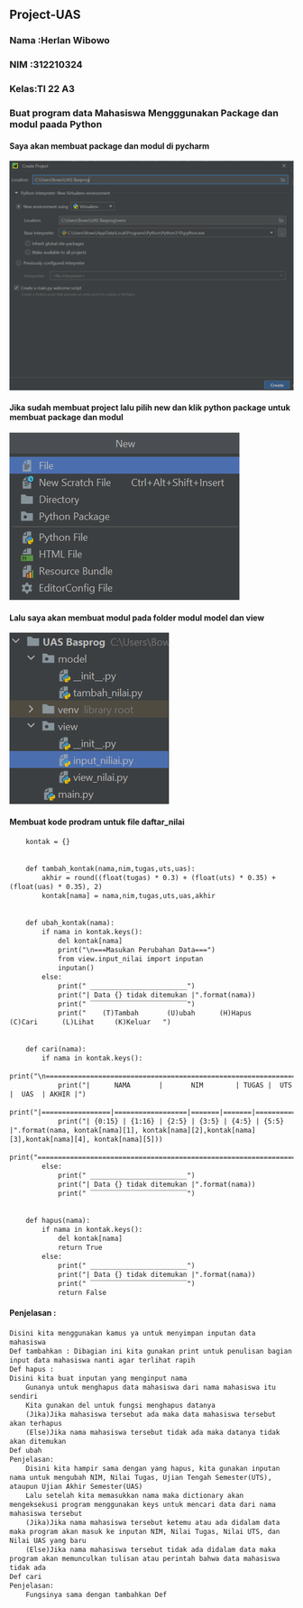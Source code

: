 ## Project-UAS
### Nama :Herlan Wibowo
### NIM  :312210324
### Kelas:TI 22 A3
### Buat program data Mahasiswa Mengggunakan Package dan modul paada Python
#### Saya akan membuat package dan modul di pycharm

![SS1](src/ss1.png)

#### Jika sudah membuat project lalu pilih new dan klik python package untuk membuat package dan modul

![ss2](src/ss2.png)

#### Lalu saya akan membuat modul pada folder modul model dan view

![ss3](src/ss3.png)

#### Membuat kode prodram untuk file daftar_nilai

        kontak = {}


        def tambah_kontak(nama,nim,tugas,uts,uas):
            akhir = round((float(tugas) * 0.3) + (float(uts) * 0.35) + (float(uas) * 0.35), 2)
            kontak[nama] = nama,nim,tugas,uts,uas,akhir


        def ubah_kontak(nama):
            if nama in kontak.keys():
                del kontak[nama]
                print("\n===Masukan Perubahan Data===")
                from view.input_nilai import inputan
                inputan()
            else:
                print(" ________________________")
                print("| Data {} tidak ditemukan |".format(nama))
                print(" ‾‾‾‾‾‾‾‾‾‾‾‾‾‾‾‾‾‾‾‾‾‾‾‾")
                print("    (T)Tambah       (U)ubah      (H)Hapus     (C)Cari      (L)Lihat     (K)Keluar   ")


        def cari(nama):
            if nama in kontak.keys():
                print("\n=====================================================================")
                print("|      NAMA       |       NIM        | TUGAS |  UTS  |  UAS  | AKHIR |")
                print("|=================|==================|=======|=======|===============|")
                print("| {0:15} | {1:16} | {2:5} | {3:5} | {4:5} | {5:5} |".format(nama, kontak[nama][1], kontak[nama][2],kontak[nama][3],kontak[nama][4], kontak[nama][5]))
                print("======================================================================")
            else:
                print(" ________________________")
                print("| Data {} tidak ditemukan |".format(nama))
                print(" ‾‾‾‾‾‾‾‾‾‾‾‾‾‾‾‾‾‾‾‾‾‾‾‾")


        def hapus(nama):
            if nama in kontak.keys():
                del kontak[nama]
                return True
            else:
                print(" ________________________")
                print("| Data {} tidak ditemukan |".format(nama))
                print(" ‾‾‾‾‾‾‾‾‾‾‾‾‾‾‾‾‾‾‾‾‾‾‾‾")
                return False

#### Penjelasan :

    Disini kita menggunakan kamus ya untuk menyimpan inputan data mahasiswa
    Def tambahkan : Dibagian ini kita gunakan print untuk penulisan bagian input data mahasiswa nanti agar terlihat rapih
    Def hapus :
    Disini kita buat inputan yang menginput nama
        Gunanya untuk menghapus data mahasiswa dari nama mahasiswa itu sendiri
        Kita gunakan del untuk fungsi menghapus datanya
        (Jika)Jika mahasiswa tersebut ada maka data mahasiswa tersebut akan terhapus
        (Else)Jika nama mahasiswa tersebut tidak ada maka datanya tidak akan ditemukan
    Def ubah
    Penjelasan:
        Disini kita hampir sama dengan yang hapus, kita gunakan inputan nama untuk mengubah NIM, Nilai Tugas, Ujian Tengah Semester(UTS), ataupun Ujian Akhir Semester(UAS)
        Lalu setelah kita memasukkan nama maka dictionary akan mengeksekusi program menggunakan keys untuk mencari data dari nama mahasiswa tersebut
        (Jika)Jika nama mahasiswa tersebut ketemu atau ada didalam data maka program akan masuk ke inputan NIM, Nilai Tugas, Nilai UTS, dan Nilai UAS yang baru
        (Else)Jika nama mahasiswa tersebut tidak ada didalam data maka program akan memunculkan tulisan atau perintah bahwa data mahasiswa tidak ada
    Def cari
    Penjelasan:
        Fungsinya sama dengan tambahkan Def
